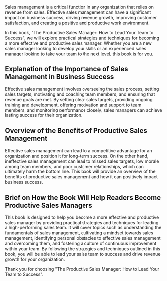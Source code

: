 
Sales management is a critical function in any organization that relies on revenue from sales. Effective sales management can have a significant impact on business success, driving revenue growth, improving customer satisfaction, and creating a positive and productive work environment.

In this book, "The Productive Sales Manager: How to Lead Your Team to Success", we will explore practical strategies and techniques for becoming a more effective and productive sales manager. Whether you are a new sales manager looking to develop your skills or an experienced sales manager looking to take your team to the next level, this book is for you.

Explanation of the Importance of Sales Management in Business Success
---------------------------------------------------------------------

Effective sales management involves overseeing the sales process, setting sales targets, motivating and coaching team members, and ensuring that revenue goals are met. By setting clear sales targets, providing ongoing training and development, offering motivation and support to team members, and monitoring performance closely, sales managers can achieve lasting success for their organization.

Overview of the Benefits of Productive Sales Management
-------------------------------------------------------

Effective sales management can lead to a competitive advantage for an organization and position it for long-term success. On the other hand, ineffective sales management can lead to missed sales targets, low morale among team members, and poor customer relationships, which can ultimately harm the bottom line. This book will provide an overview of the benefits of productive sales management and how it can positively impact business success.

Brief on How the Book Will Help Readers Become Productive Sales Managers
------------------------------------------------------------------------

This book is designed to help you become a more effective and productive sales manager by providing practical strategies and techniques for leading a high-performing sales team. It will cover topics such as understanding the fundamentals of sales management, cultivating a mindset towards sales management, identifying personal obstacles to effective sales management and overcoming them, and fostering a culture of continuous improvement within your team. By following the strategies and techniques outlined in this book, you will be able to lead your sales team to success and drive revenue growth for your organization.

Thank you for choosing "The Productive Sales Manager: How to Lead Your Team to Success".
